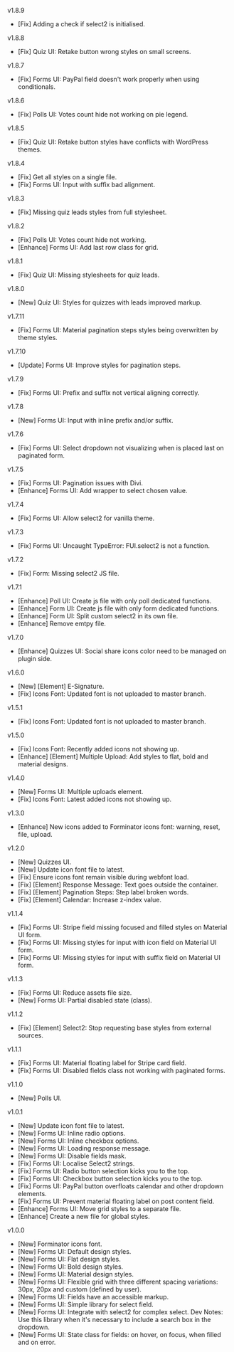 v1.8.9
- [Fix] Adding a check if select2 is initialised.


v1.8.8
- [Fix] Quiz UI: Retake button wrong styles on small screens.


v1.8.7
- [Fix] Forms UI: PayPal field doesn't work properly when using conditionals.


v1.8.6
- [Fix] Polls UI: Votes count hide not working on pie legend.


v1.8.5
- [Fix] Quiz UI: Retake button styles have conflicts with WordPress themes.


v1.8.4
- [Fix] Get all styles on a single file.
- [Fix] Forms UI: Input with suffix bad alignment.


v1.8.3
- [Fix] Missing quiz leads styles from full stylesheet.


v1.8.2
- [Fix] Polls UI: Votes count hide not working.
- [Enhance] Forms UI: Add last row class for grid.


v1.8.1
- [Fix] Quiz UI: Missing stylesheets for quiz leads.


v1.8.0
- [New] Quiz UI: Styles for quizzes with leads improved markup.


v1.7.11
- [Fix] Forms UI: Material pagination steps styles being overwritten by theme styles.


v1.7.10
- [Update] Forms UI: Improve styles for pagination steps.


v1.7.9
- [Fix] Forms UI: Prefix and suffix not vertical aligning correctly.


v1.7.8
- [New] Forms UI: Input with inline prefix and/or suffix.


v1.7.6
- [Fix] Forms UI: Select dropdown not visualizing when is placed last on paginated form.


v1.7.5
- [Fix] Forms UI: Pagination issues with Divi.
- [Enhance] Forms UI: Add wrapper to select chosen value.


v1.7.4
- [Fix] Forms UI: Allow select2 for vanilla theme.


v1.7.3
- [Fix] Forms UI: Uncaught TypeError: FUI.select2 is not a function.


v1.7.2
- [Fix] Form: Missing select2 JS file.


v1.7.1
- [Enhance] Poll UI: Create js file with only poll dedicated functions.
- [Enhance] Form UI: Create js file with only form dedicated functions.
- [Enhance] Form UI: Split custom select2 in its own file.
- [Enhance] Remove emtpy file.


v1.7.0
- [Enhance] Quizzes UI: Social share icons color need to be managed on plugin side.


v1.6.0
- [New] [Element] E-Signature.
- [Fix] Icons Font: Updated font is not uploaded to master branch.


v1.5.1
- [Fix] Icons Font: Updated font is not uploaded to master branch.


v1.5.0
- [Fix] Icons Font: Recently added icons not showing up.
- [Enhance] [Element] Multiple Upload: Add styles to flat, bold and material designs.


v1.4.0
- [New] Forms UI: Multiple uploads element.
- [Fix] Icons Font: Latest added icons not showing up.


v1.3.0
- [Enhance] New icons added to Forminator icons font: warning, reset, file, upload.


v1.2.0
- [New] Quizzes UI.
- [New] Update icon font file to latest.
- [Fix] Ensure icons font remain visible during webfont load.
- [Fix] [Element] Response Message: Text goes outside the container.
- [Fix] [Element] Pagination Steps: Step label broken words.
- [Fix] [Element] Calendar: Increase z-index value.


v1.1.4
- [Fix] Forms UI: Stripe field missing focused and filled styles on Material UI form.
- [Fix] Forms UI: Missing styles for input with icon field on Material UI form.
- [Fix] Forms UI: Missing styles for input with suffix field on Material UI form.


v1.1.3
- [Fix] Forms UI: Reduce assets file size.
- [New] Forms UI: Partial disabled state (class).


v1.1.2
- [Fix] [Element] Select2: Stop requesting base styles from external sources.


v1.1.1
- [Fix] Forms UI: Material floating label for Stripe card field.
- [Fix] Forms UI: Disabled fields class not working with paginated forms.


v1.1.0
- [New] Polls UI.


v1.0.1
- [New]     Update icon font file to latest.
- [New]     Forms UI: Inline radio options.
- [New]     Forms UI: Inline checkbox options.
- [New]     Forms UI: Loading response message.
- [New]     Forms UI: Disable fields mask.
- [Fix]     Forms UI: Localise Select2 strings.
- [Fix]     Forms UI: Radio button selection kicks you to the top.
- [Fix]     Forms UI: Checkbox button selection kicks you to the top.
- [Fix]     Forms UI: PayPal button overfloats calendar and other dropdown elements.
- [Fix]     Forms UI: Prevent material floating label on post content field.
- [Enhance] Forms UI: Move grid styles to a separate file.
- [Enhance] Create a new file for global styles.


v1.0.0
- [New] Forminator icons font.
- [New] Forms UI: Default design styles.
- [New] Forms UI: Flat design styles.
- [New] Forms UI: Bold design styles.
- [New] Forms UI: Material design styles.
- [New] Forms UI: Flexible grid with three different spacing variations: 30px, 20px and custom (defined by user).
- [New] Forms UI: Fields have an accessible markup.
- [New] Forms UI: Simple library for select field.
- [New] Forms UI: Integrate with select2 for complex select.
			Dev Notes: Use this library when it's necessary to include
			a search box in the dropdown.
- [New] Forms UI: State class for fields: on hover, on focus, when filled and on error.